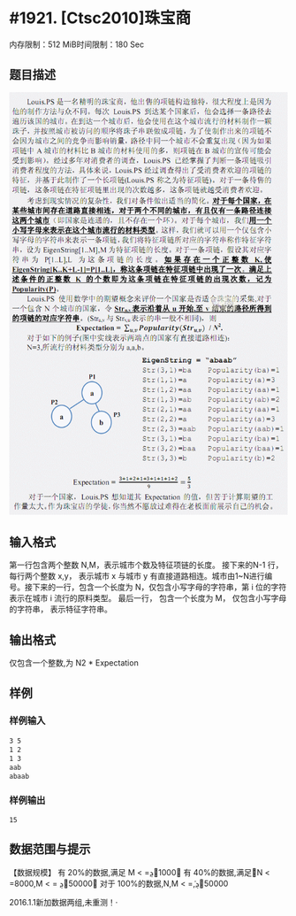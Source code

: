 # #1921. [Ctsc2010]珠宝商

内存限制：512 MiB时间限制：180 Sec

## 题目描述

![](images/1921_1.jpg)

## 输入格式

第一行包含两个整数 N,M，表示城市个数及特征项链的长度。 接下来的N-1 行， 每行两个整数 x,y， 表示城市 x 与城市 y 有直接道路相连。城市由1~N进行编号。接下来的一行，包含一个长度为 N，仅包含小写字母的字符串，第 i 位的字符表示在城市 i 流行的原料类型。 最后一行， 包含一个长度为 M， 仅包含小写字母的字符串， 表示特征字符串。

## 输出格式

仅包含一个整数,为 N2 * Expectation

## 样例

### 样例输入

    
    3 5 
    1 2 
    1 3 
    aab 
    abaab  
    

### 样例输出

    
    15 
    

## 数据范围与提示

【数据规模】 有 20%的数据,满足 M < =ܯ൑1000； 有 40%的数据,满足ܰ൑N < =8000,M < = ܯ൑50000； 对于 100%的数据,N,M < =ܰ,ܯ൑50000

2016.1.1新加数据两组,未重测！&middot;
